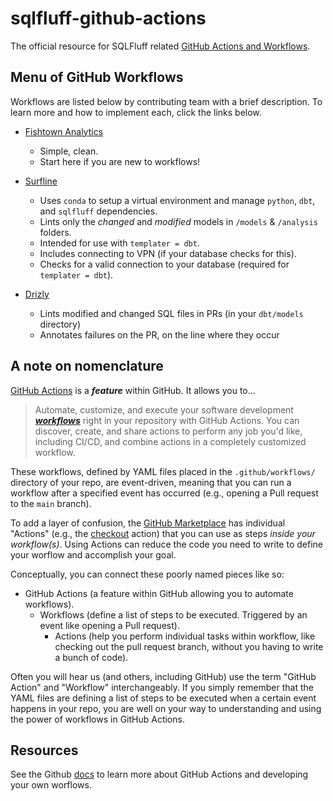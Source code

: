 # sqlfluff-github-actions
The official resource for SQLFluff related [GitHub Actions and Workflows](https://docs.github.com/en/actions).

## Menu of GitHub Workflows
Workflows are listed below by contributing team with a brief description. To learn more and how to implement each, click the links below.
- [Fishtown Analytics](./menu_of_workflows/fishtown_analytics)
    - Simple, clean.
    - Start here if you are new to workflows!

- [Surfline](./menu_of_workflows/surfline)
    - Uses `conda` to setup a virtual environment and manage `python`, `dbt`, and `sqlfluff` dependencies.
    - Lints only the _changed_ and _modified_ models in `/models` & `/analysis` folders.
    - Intended for use with `templater = dbt`.
    - Includes connecting to VPN (if your database checks for this).
    - Checks for a valid connection to your database (required for `templater = dbt`).

- [Drizly](./menu_of_workflows/drizly)
    - Lints modified and changed SQL files in PRs (in your `dbt/models` directory)
    - Annotates failures on the PR, on the line where they occur

## A note on nomenclature
[GitHub Actions](https://docs.github.com/en/actions) is a ___feature___ within GitHub. It allows you to...
> Automate, customize, and execute your software development [___workflows___](https://docs.github.com/en/actions/reference/workflow-syntax-for-github-actions) right in your repository with GitHub Actions. You can discover, create, and share actions to perform any job you'd like, including CI/CD, and combine actions in a completely customized workflow.

These workflows, defined by YAML files placed in the `.github/workflows/` directory of your repo, are event-driven, meaning that you can run a workflow after a specified event has occurred (e.g., opening a Pull request to the `main` branch).

To add a layer of confusion, the [GitHub Marketplace](https://github.com/marketplace?type=actions) has individual "Actions" (e.g., the [checkout](https://github.com/marketplace/actions/checkout) action) that you can use as steps _inside your workflow(s)_. Using Actions can reduce the code you need to write to define your worflow and accomplish your goal.

Conceptually, you can connect these poorly named pieces like so:
- GitHub Actions (a feature within GitHub allowing you to automate workflows).
    - Workflows (define a list of steps to be executed. Triggered by an event like opening a Pull request).
        - Actions (help you perform individual tasks within workflow, like checking out the pull request branch, without you having to write a bunch of code).

Often you will hear us (and others, including GitHub) use the term "GitHub Action" and "Workflow" interchangeably. If you simply remember that the YAML files are defining a list of steps to be executed when a certain event happens in your repo, you are well on your way to understanding and using the power of workflows in GitHub Actions.

## Resources

See the Github [docs](https://docs.github.com/en/actions) to learn more about GitHub Actions and developing your own worflows.
